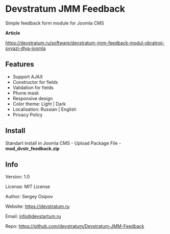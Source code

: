 # Devstratum JMM Feedback

Simple feedback form module for Joomla CMS

**Article**

https://devstratum.ru/software/devstratum-jmm-feedback-modul-obratnoj-svyazi-dlya-joomla

## Features

* Support AJAX
* Constructor for fields
* Validation for fields
* Phone mask
* Responsive design
* Color theme: Light | Dark
* Localisation: Russian | English
* Privacy Policy

## Install

Standart install in Joomla CMS - Upload Package File - **mod_dvstr_feedback.zip**

## Info

Version: 1.0

License: MIT License

Author: Sergey Osipov

Website: https://devstratum.ru

Email: info@devstartum.ru

Repo: https://github.com/devstratum/Devstratum-JMM-Feedback
